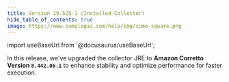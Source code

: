 ```yaml
---
title: Version 19.525-1 (Installed Collector)
hide_table_of_contents: true
image: https://www.sumologic.com/help/img/sumo-square.png
---
```


import useBaseUrl from '@docusaurus/useBaseUrl';

In this release, we've upgraded the collector JRE to **Amazon Corretto Version `8.442.06.1`** to enhance stability and optimize performance for faster execution.
